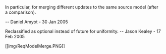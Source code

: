 In particular, for merging different updates to the same source model (after a comparison).

-- Daniel Amyot - 30 Jan 2005

Reclassified as optional instead of future for uniformity. -- Jason Kealey - 17 Feb 2005 

[[img/ReqModelMerge.PNG]]